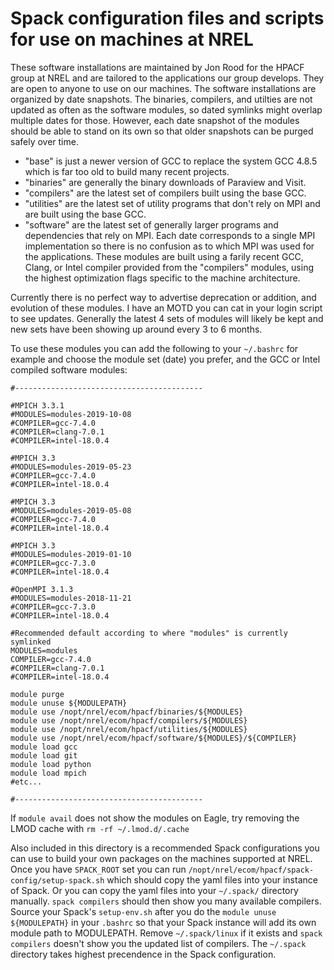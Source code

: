 # Spack configuration files and scripts for use on machines at NREL

These software installations are maintained by Jon Rood for the HPACF group at NREL and are tailored to the applications our group develops. They are open to anyone to use on our machines. The software installations are organized by date snapshots. The binaries, compilers, and utilties are not updated as often as the software modules, so dated symlinks might overlap multiple dates for those. However, each date snapshot of the modules should be able to stand on its own so that older snapshots can be purged safely over time.

- "base" is just a newer version of GCC to replace the system GCC 4.8.5 which is far too old to build many recent projects.
- "binaries" are generally the binary downloads of Paraview and Visit.
- "compilers" are the latest set of compilers built using the base GCC.
- "utilities" are the latest set of utility programs that don't rely on MPI and are built using the base GCC.
- "software" are the latest set of generally larger programs and dependencies that rely on MPI. Each date corresponds to a single MPI implementation so there is no confusion as to which MPI was used for the applications. These modules are built using a farily recent GCC, Clang, or Intel compiler provided from the "compilers" modules, using the highest optimization flags specific to the machine architecture.

Currently there is no perfect way to advertise deprecation or addition, and evolution of these modules. I have an MOTD you can cat in your login script to see updates. Generally the latest 4 sets of modules will likely be kept and new sets have been showing up around every 3 to 6 months.

To use these modules you can add the following to your `~/.bashrc` for example and choose the module set (date) you prefer, and the GCC or Intel compiled software modules:

```
#------------------------------------------

#MPICH 3.3.1
#MODULES=modules-2019-10-08
#COMPILER=gcc-7.4.0
#COMPILER=clang-7.0.1
#COMPILER=intel-18.0.4

#MPICH 3.3
#MODULES=modules-2019-05-23
#COMPILER=gcc-7.4.0
#COMPILER=intel-18.0.4

#MPICH 3.3
#MODULES=modules-2019-05-08
#COMPILER=gcc-7.4.0
#COMPILER=intel-18.0.4

#MPICH 3.3
#MODULES=modules-2019-01-10
#COMPILER=gcc-7.3.0
#COMPILER=intel-18.0.4

#OpenMPI 3.1.3
#MODULES=modules-2018-11-21
#COMPILER=gcc-7.3.0
#COMPILER=intel-18.0.4

#Recommended default according to where "modules" is currently symlinked
MODULES=modules
COMPILER=gcc-7.4.0
#COMPILER=clang-7.0.1
#COMPILER=intel-18.0.4

module purge
module unuse ${MODULEPATH}
module use /nopt/nrel/ecom/hpacf/binaries/${MODULES}
module use /nopt/nrel/ecom/hpacf/compilers/${MODULES}
module use /nopt/nrel/ecom/hpacf/utilities/${MODULES}
module use /nopt/nrel/ecom/hpacf/software/${MODULES}/${COMPILER}
module load gcc
module load git
module load python
module load mpich
#etc...

#------------------------------------------
```

If `module avail` does not show the modules on Eagle, try removing the LMOD cache with `rm -rf ~/.lmod.d/.cache`

Also included in this directory is a recommended Spack configurations you can use to build your own packages on the machines supported at NREL. Once you have `SPACK_ROOT` set you can run `/nopt/nrel/ecom/hpacf/spack-config/setup-spack.sh` which should copy the yaml files into your instance of Spack. Or you can copy the yaml files into your `~/.spack/` directory manually. `spack compilers` should then show you many available compilers. Source your Spack's `setup-env.sh` after you do the `module unuse ${MODULEPATH}` in your `.bashrc` so that your Spack instance will add its own module path to MODULEPATH. Remove `~/.spack/linux` if it exists and `spack compilers` doesn't show you the updated list of compilers. The `~/.spack` directory takes highest precendence in the Spack configuration.
